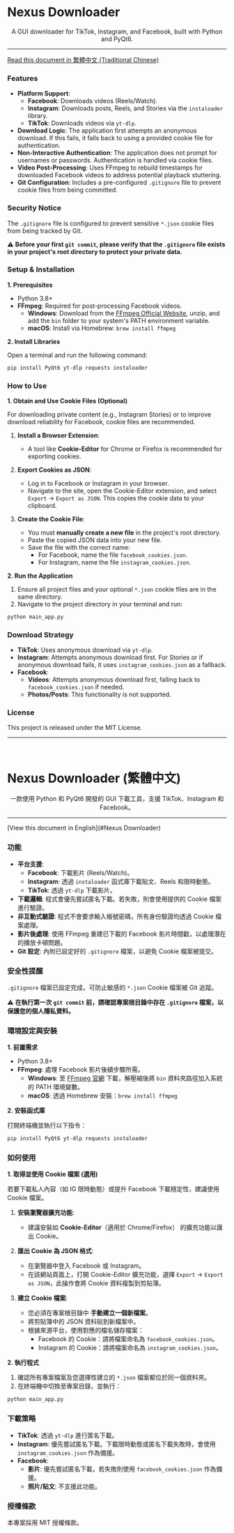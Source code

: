 # Nexus Downloader

<div align="center">
A GUI downloader for TikTok, Instagram, and Facebook, built with Python and PyQt6.
</div>

---

[Read this document in 繁體中文 (Traditional Chinese)](#nexus-downloader-繁體中文)

### Features

* **Platform Support**:
    * **Facebook**: Downloads videos (Reels/Watch).
    * **Instagram**: Downloads posts, Reels, and Stories via the `instaloader` library.
    * **TikTok**: Downloads videos via `yt-dlp`.
* **Download Logic**: The application first attempts an anonymous download. If this fails, it falls back to using a provided cookie file for authentication.
* **Non-Interactive Authentication**: The application does not prompt for usernames or passwords. Authentication is handled via cookie files.
* **Video Post-Processing**: Uses FFmpeg to rebuild timestamps for downloaded Facebook videos to address potential playback stuttering.
* **Git Configuration**: Includes a pre-configured `.gitignore` file to prevent cookie files from being committed.

### Security Notice

The `.gitignore` file is configured to prevent sensitive `*.json` cookie files from being tracked by Git.

⚠️ **Before your first `git commit`, please verify that the `.gitignore` file exists in your project's root directory to protect your private data.**

### Setup & Installation

**1. Prerequisites**

* Python 3.8+
* **FFmpeg**: Required for post-processing Facebook videos.
    * **Windows**: Download from the [FFmpeg Official Website](https://ffmpeg.org/download.html), unzip, and add the `bin` folder to your system's PATH environment variable.
    * **macOS**: Install via Homebrew: `brew install ffmpeg`

**2. Install Libraries**

Open a terminal and run the following command:

```bash
pip install PyQt6 yt-dlp requests instaloader
```

### How to Use

**1. Obtain and Use Cookie Files (Optional)**

For downloading private content (e.g., Instagram Stories) or to improve download reliability for Facebook, cookie files are recommended.

1. **Install a Browser Extension**:
    * A tool like **Cookie-Editor** for Chrome or Firefox is recommended for exporting cookies.

2. **Export Cookies as JSON**:
    * Log in to Facebook or Instagram in your browser.
    * Navigate to the site, open the Cookie-Editor extension, and select `Export` → `Export as JSON`. This copies the cookie data to your clipboard.

3. **Create the Cookie File**:
    * You must **manually create a new file** in the project's root directory.
    * Paste the copied JSON data into your new file.
    * Save the file with the correct name:
        * For Facebook, name the file `facebook_cookies.json`.
        * For Instagram, name the file `instagram_cookies.json`.

**2. Run the Application**

1. Ensure all project files and your optional `*.json` cookie files are in the same directory.
2. Navigate to the project directory in your terminal and run:

```bash
python main_app.py
```

### Download Strategy

* **TikTok**: Uses anonymous download via `yt-dlp`.
* **Instagram**: Attempts anonymous download first. For Stories or if anonymous download fails, it uses `instagram_cookies.json` as a fallback.
* **Facebook**:
    * **Videos**: Attempts anonymous download first, falling back to `facebook_cookies.json` if needed.
    * **Photos/Posts**: This functionality is not supported.

### License

This project is released under the MIT License.

---

<br>

# Nexus Downloader (繁體中文)

<div align="center">
一款使用 Python 和 PyQt6 開發的 GUI 下載工具，支援 TikTok、Instagram 和 Facebook。
</div>

---
[View this document in English](#Nexus Downloader)

### 功能

* **平台支援**:
    * **Facebook**: 下載影片 (Reels/Watch)。
    * **Instagram**: 透過 `instaloader` 函式庫下載貼文、Reels 和限時動態。
    * **TikTok**: 透過 `yt-dlp` 下載影片。
* **下載邏輯**: 程式會優先嘗試匿名下載。若失敗，則會使用提供的 Cookie 檔案進行驗證。
* **非互動式驗證**: 程式不會要求輸入帳號密碼，所有身份驗證均透過 Cookie 檔案處理。
* **影片後處理**: 使用 FFmpeg 重建已下載的 Facebook 影片時間戳，以處理潛在的播放卡頓問題。
* **Git 設定**: 內附已設定好的 `.gitignore` 檔案，以避免 Cookie 檔案被提交。

### 安全性提醒

`.gitignore` 檔案已設定完成，可防止敏感的 `*.json` Cookie 檔案被 Git 追蹤。

⚠️ **在執行第一次 `git commit` 前，請確認專案根目錄中存在 `.gitignore` 檔案，以保護您的個人隱私資料。**

### 環境設定與安裝

**1. 前置需求**

* Python 3.8+
* **FFmpeg**: 處理 Facebook 影片後續步驟所需。
    * **Windows**: 至 [FFmpeg 官網](https://ffmpeg.org/download.html) 下載，解壓縮後將 `bin` 資料夾路徑加入系統的 PATH 環境變數。
    * **macOS**: 透過 Homebrew 安裝：`brew install ffmpeg`

**2. 安裝函式庫**

打開終端機並執行以下指令：

```bash
pip install PyQt6 yt-dlp requests instaloader
```

### 如何使用

**1. 取得並使用 Cookie 檔案 (選用)**

若要下載私人內容（如 IG 限時動態）或提升 Facebook 下載穩定性，建議使用 Cookie 檔案。

1. **安裝瀏覽器擴充功能**:
    * 建議安裝如 **Cookie-Editor**（適用於 Chrome/Firefox） 的擴充功能以匯出 Cookie。

2. **匯出 Cookie 為 JSON 格式**:
    * 在瀏覽器中登入 Facebook 或 Instagram。
    * 在該網站頁面上，打開 Cookie-Editor 擴充功能，選擇 `Export` → `Export as JSON`，此操作會將 Cookie 資料複製到剪貼簿。

3. **建立 Cookie 檔案**:
    * 您必須在專案根目錄中 **手動建立一個新檔案**。
    * 將剪貼簿中的 JSON 資料貼到新檔案中。
    * 根據來源平台，使用對應的檔名儲存檔案：
        * Facebook 的 Cookie：請將檔案命名為 `facebook_cookies.json`。
        * Instagram 的 Cookie：請將檔案命名為 `instagram_cookies.json`。

**2. 執行程式**

1. 確認所有專案檔案及您選擇性建立的 `*.json` 檔案都位於同一個資料夾。
2. 在終端機中切換至專案目錄，並執行：

```bash
python main_app.py
```

### 下載策略

* **TikTok**: 透過 `yt-dlp` 進行匿名下載。
* **Instagram**: 優先嘗試匿名下載。下載限時動態或匿名下載失敗時，會使用 `instagram_cookies.json` 作為備援。
* **Facebook**:
    * **影片**: 優先嘗試匿名下載，若失敗則使用 `facebook_cookies.json` 作為備援。
    * **照片/貼文**: 不支援此功能。

### 授權條款

本專案採用 MIT 授權條款。
